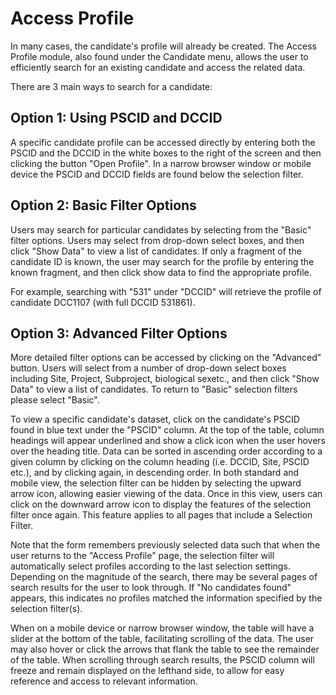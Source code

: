 # Access Profile

In many cases, the candidate's profile will already be created. The Access Profile module, also found under the Candidate menu, allows the user to efficiently search for an existing candidate and access the related data.
 
There are 3 main ways to search for a candidate:

## Option 1: Using PSCID and DCCID

A specific candidate profile can be accessed directly by entering both the PSCID and the DCCID in the white boxes to the right of the screen and then clicking the button "Open Profile". In a narrow browser window or mobile device the PSCID and DCCID fields are found below the selection filter.
 

## Option 2: Basic Filter Options


Users may search for particular candidates by selecting from the "Basic" filter options. Users may select from drop-down select boxes, and then click "Show Data" to view a list of candidates. If only a fragment of the candidate ID is known, the user may search for the profile by entering the known fragment, and then click show data to find the appropriate profile.

For example, searching with "531" under "DCCID" will retrieve the profile of candidate DCC1107 (with full DCCID 531861).

## Option 3: Advanced Filter Options

More detailed filter options can be accessed by clicking on the "Advanced" button. Users will select from a number of drop-down select boxes including Site, Project, Subproject, biological sexetc., and then click "Show Data" to view a list of candidates. To return to "Basic" selection filters please select "Basic".

To view a specific candidate's dataset, click on the candidate's PSCID found in blue text under the "PSCID" column. At the top of the table, column headings will appear underlined and show a click icon when the user hovers over the heading title. Data can be sorted in ascending order according to a given column by clicking on the column heading (i.e. DCCID, Site, PSCID etc.), and by clicking again, in descending order. In both standard and mobile view, the selection filter can be hidden by selecting the upward arrow icon, allowing easier viewing of the data. Once in this view, users can click on the downward arrow icon to display the features of the selection filter once again. This feature applies to all pages that include a Selection Filter.

Note that the form remembers previously selected data such that when the user returns to the "Access Profile" page, the selection filter will automatically select profiles according to the last selection settings. Depending on the magnitude of the search, there may be several pages of search results for the user to look through. If "No candidates found" appears, this indicates no profiles matched the information specified by the selection filter(s).

When on a mobile device or narrow browser window, the table will have a slider at the bottom of the table, facilitating scrolling of the data. The user may also hover or click the arrows that flank the table to see the remainder of the table. When scrolling through search results, the PSCID column will freeze and remain displayed on the lefthand side, to allow for easy reference and access to relevant information.

